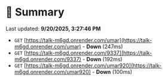 # 📖 Summary
Last updated: **9/20/2025, 3:27:46 PM**

- `GET` [https://talk-m6gd.onrender.com/umar](https://talk-m6gd.onrender.com/umar) - **Down** (247ms)
- `GET` [https://talk-m6gd.onrender.com/9337](https://talk-m6gd.onrender.com/9337) - **Down** (192ms)
- `GET` [https://talk-m6gd.onrender.com/umar920](https://talk-m6gd.onrender.com/umar920) - **Down** (100ms)
